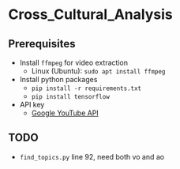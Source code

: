 # Cross_Cultural_Analysis

## Prerequisites
* Install `ffmpeg` for video extraction
    * Linux (Ubuntu): `sudo apt install ffmpeg`
* Install python packages
    * `pip install -r requirements.txt`
    * `pip install tensorflow`
* API key
    * [Google YouTube API](https://developers.google.com/youtube/v3)

## TODO
* `find_topics.py` line 92, need both vo and ao